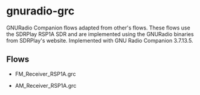 # gnuradio-grc

GNURadio Companion flows adapted from other's flows.  These flows use the SDRPlay RSP1A SDR and are implemented using the GNURadio binaries from SDRPlay's website.
Implemented with GNU Radio Companion 3.7.13.5.


## Flows
* FM_Receiver_RSP1A.grc

* AM_Receiver_RSP1A.grc

